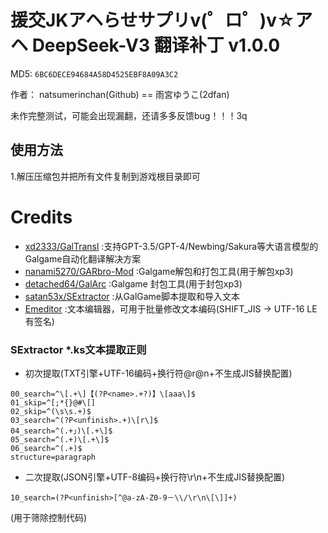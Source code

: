 # 援交JKアヘらせサプリv(゜ロ゜)v☆アヘ DeepSeek-V3 翻译补丁 v1.0.0

MD5: `6BC6DECE94684A58D4525EBF8A09A3C2`

作者： natsumerinchan(Github) == 雨宮ゆうこ(2dfan)

未作完整测试，可能会出现漏翻，还请多多反馈bug！！！3q

## 使用方法
1.解压压缩包并把所有文件复制到游戏根目录即可

# Credits

- [xd2333/GalTransl](https://github.com/xd2333/GalTransl.git) :支持GPT-3.5/GPT-4/Newbing/Sakura等大语言模型的Galgame自动化翻译解决方案
- [nanami5270/GARbro-Mod](https://github.com/nanami5270/GARbro-Mod.git) :Galgame解包和打包工具(用于解包xp3)
- [detached64/GalArc](https://github.com/detached64/GalArc.git) :Galgame 封包工具(用于封包xp3)
- [satan53x/SExtractor](https://github.com/satan53x/SExtractor.git) :从GalGame脚本提取和导入文本
- [Emeditor](https://zh-cn.emeditor.com/#download) :文本编辑器，可用于批量修改文本编码(SHIFT_JIS -> UTF-16 LE 有签名)

### SExtractor *.ks文本提取正则
- 初次提取(TXT引擎+UTF-16编码+换行符@r@n+不生成JIS替换配置)
```
00_search=^\[.+\]【(?P<name>.+?)】\[aaa\]$
01_skip=^[;*{}@#\[]
02_skip=^(\s\s.+)$
03_search=^(?P<unfinish>.+)\[r\]$
04_search=^(.+」)\[.+\]$
05_search=^(.+)\[.+\]$
06_search=^(.+)$
structure=paragraph
```

- 二次提取(JSON引擎+UTF-8编码+换行符\r\n+不生成JIS替换配置)
```
10_search=(?P<unfinish>[^@a-zA-Z0-9－\\/\r\n\[\]]+)
```
(用于筛除控制代码)
